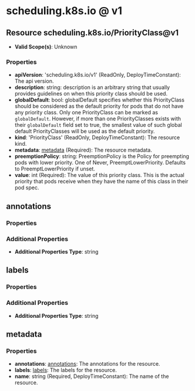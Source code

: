 # scheduling.k8s.io @ v1

## Resource scheduling.k8s.io/PriorityClass@v1
* **Valid Scope(s)**: Unknown
### Properties
* **apiVersion**: 'scheduling.k8s.io/v1' (ReadOnly, DeployTimeConstant): The api version.
* **description**: string: description is an arbitrary string that usually provides guidelines on when this priority class should be used.
* **globalDefault**: bool: globalDefault specifies whether this PriorityClass should be considered as the default priority for pods that do not have any priority class. Only one PriorityClass can be marked as `globalDefault`. However, if more than one PriorityClasses exists with their `globalDefault` field set to true, the smallest value of such global default PriorityClasses will be used as the default priority.
* **kind**: 'PriorityClass' (ReadOnly, DeployTimeConstant): The resource kind.
* **metadata**: [metadata](#metadata) (Required): The resource metadata.
* **preemptionPolicy**: string: PreemptionPolicy is the Policy for preempting pods with lower priority. One of Never, PreemptLowerPriority. Defaults to PreemptLowerPriority if unset.
* **value**: int (Required): The value of this priority class. This is the actual priority that pods receive when they have the name of this class in their pod spec.

## annotations
### Properties
### Additional Properties
* **Additional Properties Type**: string

## labels
### Properties
### Additional Properties
* **Additional Properties Type**: string

## metadata
### Properties
* **annotations**: [annotations](#annotations): The annotations for the resource.
* **labels**: [labels](#labels): The labels for the resource.
* **name**: string (Required, DeployTimeConstant): The name of the resource.

